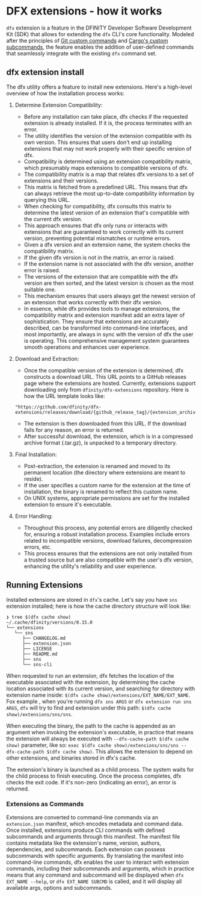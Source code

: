# DFX extensions - how it works 

`dfx` extension is a feature in the DFINITY Developer Software Development Kit (SDK) that allows for extending the `dfx` CLI's core functionality. Modeled after the principles of [Git custom commands](https://mfranc.com/tools/git-custom-command/) and [Cargo's custom subcommands](https://doc.rust-lang.org/book/ch14-05-extending-cargo.html#extending-cargo-with-custom-commands), the feature enables the addition of user-defined commands that seamlessly integrate with the existing `dfx` command set. 

## dfx extension install

The dfx utility offers a feature to install new extensions. Here's a high-level overview of how the installation process works:

1. Determine Extension Compatibility:
    - Before any installation can take place, dfx checks if the requested extension is already installed. If it is, the process terminates with an error.
    - The utility identifies the version of the extension compatible with its own version. This ensures that users don't end up installing extensions that may not work properly with their specific version of dfx.
    - Compatibility is determined using an extension compatibility matrix, which presumably maps extensions to compatible versions of dfx.
    - The compatibility matrix is a map that relates dfx versions to a set of extensions and their versions.
    - This matrix is fetched from a predefined URL. This means that dfx can always retrieve the most up-to-date compatibility information by querying this URL.
    - When checking for compatibility, dfx consults this matrix to determine the latest version of an extension that's compatible with the current dfx version.
    - This approach ensures that dfx only runs or interacts with extensions that are guaranteed to work correctly with its current version, preventing potential mismatches or runtime errors.
    - Given a dfx version and an extension name, the system checks the compatibility matrix.
    - If the given dfx version is not in the matrix, an error is raised.
    - If the extension name is not associated with the dfx version, another error is raised.
    - The versions of the extension that are compatible with the dfx version are then sorted, and the latest version is chosen as the most suitable one.
    - This mechanism ensures that users always get the newest version of an extension that works correctly with their dfx version.
    - In essence, while dfx provides tools to manage extensions, the compatibility matrix and extension manifest add an extra layer of sophistication. They ensure that extensions are accurately described, can be transformed into command-line interfaces, and most importantly, are always in sync with the version of dfx the user is operating. This comprehensive management system guarantees smooth operations and enhances user experience.

2. Download and Extraction:
    - Once the compatible version of the extension is determined, dfx constructs a download URL. This URL points to a GitHub releases page where the extensions are hosted. Currently, extensions support downloading only from `dfinity/dfx-extensions` repository. Here is how the URL template looks like:
    ```
    "https://github.com/dfinity/dfx-extensions/releases/download/{github_release_tag}/{extension_archive_name}.tar.gz";
    ```
    - The extension is then downloaded from this URL. If the download fails for any reason, an error is returned.
    - After successful download, the extension, which is in a compressed archive format (.tar.gz), is unpacked to a temporary directory.

3. Final Installation:
    - Post-extraction, the extension is renamed and moved to its permanent location (the directory where extensions are meant to reside).
    - If the user specifies a custom name for the extension at the time of installation, the binary is renamed to reflect this custom name.
    - On UNIX systems, appropriate permissions are set for the installed extension to ensure it's executable.

4. Error Handling:
    - Throughout this process, any potential errors are diligently checked for, ensuring a robust installation process. Examples include errors related to incompatible versions, download failures, decompression errors, etc.
    - This process ensures that the extensions are not only installed from a trusted source but are also compatible with the user's dfx version, enhancing the utility's reliability and user experience.

## Running Extensions

Installed extensions are stored in `dfx`'s cache. Let's say you have `sns` extension installed; here is how the cache directory structure will look like:
```console
❯ tree $(dfx cache show)
~/.cache/dfinity/versions/0.15.0
└── extensions
   └── sns
      ├── CHANGELOG.md
      ├── extension.json
      ├── LICENSE
      ├── README.md
      ├── sns
      └── sns-cli
```

When requested to run an extension, dfx fetches the location of the executable associated with the extension, by determining the cache location associated with its current version, and searching for directory with extension name inside: `$(dfx cache show)/extensions/EXT_NAME/EXT_NAME`. Fox example , when you're running `dfx sns ARGS` or `dfx extension run sns ARGS`, `dfx` will try to find and extension under this path: `$(dfx cache show)/extensions/sns/sns`. 

When executing the binary, the path to the cache is appended as an argument when invoking the extension's executable, in practice that means the extension will always be executed with `--dfx-cache-path $(dfx cache show)` parameter, like so: `exec $(dfx cache show)/extensions/sns/sns --dfx-cache-path $(dfx cache show)`. This allows the extension to depend on other extensions, and binaries stored in dfx's cache.

The extension's binary is launched as a child process. The system waits for the child process to finish executing. Once the process completes, dfx checks the exit code. If it's non-zero (indicating an error), an error is returned.


### Extensions as Commands
Extensions are converted to command-line commands via an `extension.json` manifest, which encodes metadata and command data. Once installed, extensions produce CLI commands with defined subcommands and arguments through this manifest. The manifest file contains metadata like the extension's name, version, authors, dependencies, and subcommands. Each extension can possess subcommands with specific arguments. By translating the manifest into command-line commands, dfx enables the user to interact with extension commands, including their subcommands and arguments, which in practice means that any command and subcommand will be displayed when `dfx EXT_NAME --help`, or `dfx EXT_NAME SUBCMD` is called, and it will display all available args, options and subcommands. 
